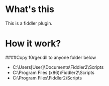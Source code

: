 What's this
===========

This is a fiddler plugin. 

How it work?
============

####Copy f0rger.dll to anyone folder below
* C:\Users\[User]\Documents\Fiddler2\Scripts 
* C:\Program Files (x86)\Fiddler2\Scripts
* C:\Program Files\Fiddler2\Scripts

